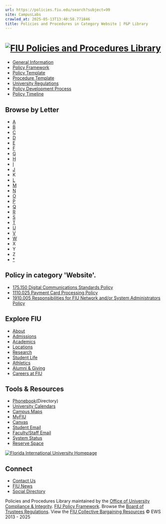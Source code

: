 ```yaml
---
url: https://policies.fiu.edu/search?subject=99
site: CampusLabs
crawled_at: 2025-05-13T13:40:58.771846
title: Policies and Procedures in Category Website | P&P Library
---
```


# [![FIU Policies and Procedures Library](https://policies.fiu.edu/inc/img/FIULogo-policies.png)](https://policies.fiu.edu/)
  * [General Information](https://compliance.fiu.edu/policies-procedures/)
  * [Policy Framework](https://compliance.fiu.edu/wp-content/uploads/sites/21/2019/05/Policy_Framework.pdf)
  * [Policy Template](https://compliance.fiu.edu/wp-content/uploads/sites/21/2019/05/Policy_Template.docx)
  * [Procedure Template](https://compliance.fiu.edu/wp-content/uploads/sites/21/2019/05/Procedure_Template.docx)
  * [University Regulations](http://regulations.fiu.edu/regulation)
  * [Policy Development Process](http://policies.fiu.edu/record_profile.php?id=192)
  * [Policy Timeline](https://compliance.fiu.edu/wp-content/uploads/sites/21/2019/05/Policy_Timeline.pdf)


## Browse by Letter
  * [A](https://policies.fiu.edu/search/?starts-with=A)
  * [B](https://policies.fiu.edu/search/?starts-with=B)
  * [C](https://policies.fiu.edu/search/?starts-with=C)
  * [D](https://policies.fiu.edu/search/?starts-with=D)
  * [E](https://policies.fiu.edu/search/?starts-with=E)
  * [F](https://policies.fiu.edu/search/?starts-with=F)
  * [G](https://policies.fiu.edu/search/?starts-with=G)
  * [H](https://policies.fiu.edu/search/?starts-with=H)
  * [I](https://policies.fiu.edu/search/?starts-with=I)
  * [J](https://policies.fiu.edu/search/?starts-with=J)
  * K
  * [L](https://policies.fiu.edu/search/?starts-with=L)
  * [M](https://policies.fiu.edu/search/?starts-with=M)
  * [N](https://policies.fiu.edu/search/?starts-with=N)
  * [O](https://policies.fiu.edu/search/?starts-with=O)
  * [P](https://policies.fiu.edu/search/?starts-with=P)
  * [Q](https://policies.fiu.edu/search/?starts-with=Q)
  * [R](https://policies.fiu.edu/search/?starts-with=R)
  * [S](https://policies.fiu.edu/search/?starts-with=S)
  * [T](https://policies.fiu.edu/search/?starts-with=T)
  * [U](https://policies.fiu.edu/search/?starts-with=U)
  * [V](https://policies.fiu.edu/search/?starts-with=V)
  * [W](https://policies.fiu.edu/search/?starts-with=W)
  * X
  * Y
  * Z
  * [*](https://policies.fiu.edu/search/?starts-with=%2A)


## Policy in category 'Website'.
  * [175.150 Digital Communications Standards Policy](https://policies.fiu.edu/policy/755)
  * [1110.025 Payment Card Processing Policy](https://policies.fiu.edu/policy/728)
  * [1910.005 Responsibilities for FIU Network and/or System Administrators Policy](https://policies.fiu.edu/policy/589)


## Explore FIU
  * [About](https://fiu.edu/about/index.html)
  * [Admissions](https://fiu.edu/admissions/index.html)
  * [Academics](https://fiu.edu/academics/index.html)
  * [Locations](https://fiu.edu/locations/index.html)
  * [Research](https://fiu.edu/research/index.html)
  * [Student Life](https://fiu.edu/student-life/index.html)
  * [Athletics](https://fiu.edu/athletics/index.html)
  * [Alumni & Giving](https://fiu.edu/alumni-and-giving/index.html)
  * [Careers at FIU](https://hr.fiu.edu/careers/)


## Tools & Resources
  * [Phonebook](https://phonebook.fiu.edu)(Directory)
  * [University Calendars](https://calendar.fiu.edu/)
  * [Campus Maps](http://campusmaps.fiu.edu/)
  * [MyFIU](https://my.fiu.edu/)
  * [Canvas](https://fiu.instructure.com/)
  * [Student Email](http://panthermail.fiu.edu/)
  * [Faculty/Staff Email](http://mail.fiu.edu/)
  * [System Status](https://italerts.fiu.edu)
  * [Reserve Space](https://reservespace.fiu.edu/make-reservation/)


[![Florida International University Homepage](https://www.fiu.edu/_assets/images/logo.png)](https://fiu.edu)
## Connect
  * [Contact Us](https://fiu.edu/about/contact-us/index.html)
  * [FIU News](https://news.fiu.edu/)
  * [Social Directory](http://social.fiu.edu)


Policies and Procedures Library maintained by the [Office of University Compliance & Integrity](http://compliance.fiu.edu). [FIU Policy Framework](https://compliance.fiu.edu/documents/Policy_Framework.pdf). Browse the [Board of Trustees Regulations](https://regulations.fiu.edu/). View the [FIU Collective Bargaining Resources](https://hr.fiu.edu/employees-affiliates/working-at-fiu/) © EWS 2013 - 2025
